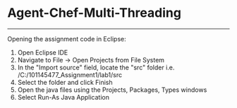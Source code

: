 # Agent-Chef-Multi-Threading

---------------------------------------
Opening the assignment code in Eclipse:
1. Open Eclipse IDE
2. Navigate to File -> Open Projects from File System
3. In the "Import source" field, locate the "src" folder
   i.e. /C:/101145477_Assignment1/lab1/src
4. Select the folder and click Finish
5. Open the java files using the Projects, Packages, Types windows
6. Select Run-As Java Application
